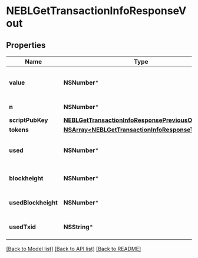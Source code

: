 # NEBLGetTransactionInfoResponseVout

## Properties
Name | Type | Description | Notes
------------ | ------------- | ------------- | -------------
**value** | **NSNumber*** | Value of the output in NEBL satoshi | [optional] 
**n** | **NSNumber*** | Output index | [optional] 
**scriptPubKey** | [**NEBLGetTransactionInfoResponsePreviousOutput***](NEBLGetTransactionInfoResponsePreviousOutput.md) |  | [optional] 
**tokens** | [**NSArray&lt;NEBLGetTransactionInfoResponseTokens&gt;***](NEBLGetTransactionInfoResponseTokens.md) |  | [optional] 
**used** | **NSNumber*** | Whether this output has now been used | [optional] 
**blockheight** | **NSNumber*** | Blockheight of this transaction | [optional] 
**usedBlockheight** | **NSNumber*** | Blockheight this output was used in | [optional] 
**usedTxid** | **NSString*** | TXID this output was used in | [optional] 

[[Back to Model list]](../README.md#documentation-for-models) [[Back to API list]](../README.md#documentation-for-api-endpoints) [[Back to README]](../README.md)


